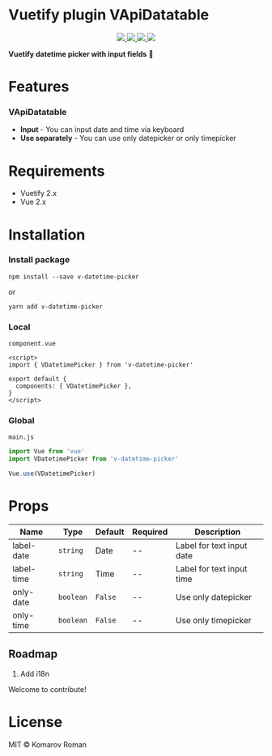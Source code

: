 # Vuetify plugin VApiDatatable

<p align="center">
  <a href="https://npmcharts.com/compare/v-datetime-picker?minimal=true">
    <img src="http://img.shields.io/npm/dm/v-datetime-picker.svg">
  </a>
  <a href="https://www.npmjs.org/package/v-datetime-picker">
    <img src="https://img.shields.io/npm/v/v-datetime-picker.svg">
  </a>
  <a href="http://img.badgesize.io/https://unpkg.com/v-datetime-picker/lib/v-datetime-picker.umd.js?compression=gzip&label=gzip">
    <img src="http://img.badgesize.io/https://unpkg.com/v-datetime-picker/lib/v-datetime-picker.umd.js?compression=gzip&label=gzip">
  </a>
  <a href="LICENSE">
    <img src="https://img.shields.io/badge/License-MIT-yellow.svg">
  </a>
</p>

**Vuetify datetime picker with input fields** 📅

<p align="center">
<!-- <img width="600px" src="https://s10.gifyu.com/images/Screen-Recording-2021-12-06-at-12.58.11-1.gif"/> -->
</p>

# Features

### VApiDatatable

* **Input** - You can input date and time via keyboard
* **Use separately** - You can use only datepicker or only timepicker 


# Requirements
* Vuetify 2.x
* Vue 2.x

# Installation

### Install package
```shell
npm install --save v-datetime-picker
```
or
```shell
yarn add v-datetime-picker
```

### Local
`component.vue`
```vue
<script>
import { VDatetimePicker } from 'v-datetime-picker'

export default {
  components: { VDatetimePicker },
}
</script>
```

### Global
`main.js`
```javascript
import Vue from 'vue'
import VDatetimePicker from 'v-datetime-picker'

Vue.use(VDatetimePicker)
```

# Props

| Name           | Type       | Default        | Required | Description                   |
| -------------- | ---------- | -------------- | -------- | ----------------------------- |
| label-date     | `string`   | Date           | --       | Label for text input date     |
| label-time     | `string`   | Time           | --       | Label for text input time     |
| only-date      | `boolean`  | `False`        | --       | Use only datepicker           |
| only-time      | `boolean`  | `False`        | --       | Use only timepicker           |



## Roadmap
1. Add i18n

Welcome to contribute!

# License

MIT © Komarov Roman

